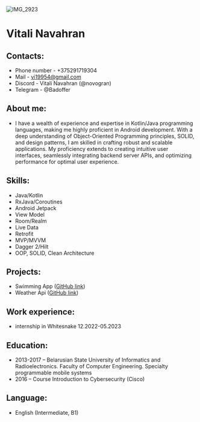 ![IMG_2923](https://github.com/novogran/rsschool-cv/assets/25740580/0c4137e2-289e-4bb7-8eec-b97c52aa5512)
# **Vitali Navahran**
## Contacts:
* Phone number - +375291719304
* Mail - vi19954@gmail.com
* Discord - Vitali Navahran (@novogran)
* Telegram - @Badoffer
## About me:
* I have a wealth of experience and expertise in Kotlin/Java programming languages, making me
highly proficient in Android development. With a deep understanding of Object-Oriented
Programming principles, SOLID, and design patterns, I am skilled in crafting robust and scalable
applications. My proficiency extends to creating intuitive user interfaces, seamlessly integrating
backend server APIs, and optimizing performance for optimal user experience.
## Skills:
* Java/Kotlin
* RxJava/Coroutines
* Android Jetpack
* View Model
* Room/Realm
* Live Data
* Retrofit
* MVP/MVVM
* Dagger 2/Hilt
* OOP, SOLID, Clean Architecture
## Projects:
* Swimming App ([GitHub link](https://github.com/asal/Calypso))
* Weather Api ([GitHub link](https://github.com/novogran/weather_api))
## Work experience:
* internship in Whitesnake 12.2022-05.2023
## Education:
* 2013-2017 – Belarusian State University of Informatics and Radioelectronics. Faculty of
Computer Engineering. Specialty programmable mobile systems
* 2016 – Course Introduction to Cybersecurity (Cisco)
## Language:
* English (Intermediate, B1)
